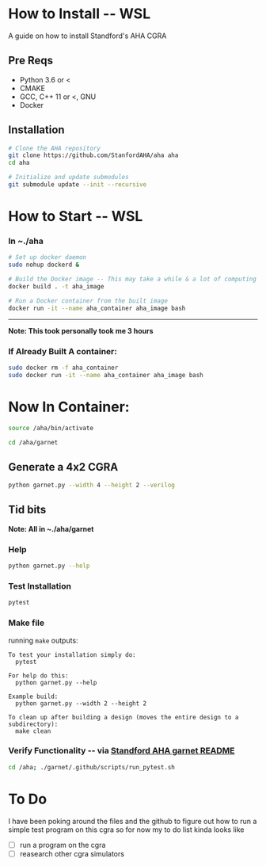 # How to Install -- WSL
A guide on how to install Standford's AHA CGRA 
## Pre Reqs

* Python 3.6 or <
* CMAKE
* GCC, C++ 11 or <, GNU
* Docker

## Installation

```bash
# Clone the AHA repository
git clone https://github.com/StanfordAHA/aha aha
cd aha

# Initialize and update submodules
git submodule update --init --recursive

```

# How to Start -- WSL
### In ~./aha
```bash
# Set up docker daemon
sudo nohup dockerd &

# Build the Docker image -- This may take a while & a lot of computing power the first time
docker build . -t aha_image

# Run a Docker container from the built image
docker run -it --name aha_container aha_image bash
```
--- 
**Note: This took personally took me 3 hours**
### If Already Built A container:
```bash
sudo docker rm -f aha_container
sudo docker run -it --name aha_container aha_image bash
```

# Now In Container:
```bash
source /aha/bin/activate

cd /aha/garnet
```
## Generate a 4x2 CGRA
```bash
python garnet.py --width 4 --height 2 --verilog
```
## Tid bits
**Note: All in ~./aha/garnet** 
### Help
```bash
python garnet.py --help
```
### Test Installation
```bash
pytest
```
###  Make file
running `make` outputs:
```
To test your installation simply do:
  pytest

For help do this:
  python garnet.py --help

Example build:
  python garnet.py --width 2 --height 2

To clean up after building a design (moves the entire design to a subdirectory):
  make clean
```
### Verify Functionality -- via [Standford AHA garnet README](https://github.com/StanfordAHA/garnet/blob/a93d3e6a35d385bcd9b25bfdaf17702f81d5c773/README.md)
```bash
cd /aha; ./garnet/.github/scripts/run_pytest.sh
```

# To Do
I have been poking around the files and the github to figure out how to run a simple test program on this cgra so for now my to do list kinda looks like
- [ ] run a program on the cgra
- [ ] reasearch other cgra simulators